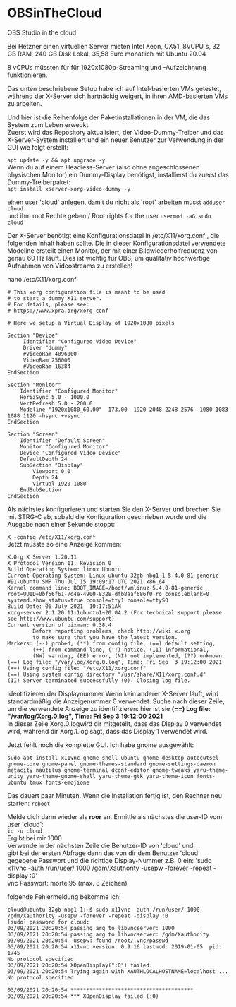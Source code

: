 # OBSinTheCloud
OBS Studio in the cloud


Bei Hetzner einen virtuellen Server mieten
Intel Xeon, CX51, 8VCPU´s, 32 GB RAM, 240 GB Disk Lokal, 35,58 Euro monatlich
mit Ubuntu 20.04

8 vCPUs müssten für für 1920x1080p-Streaming und -Aufzeichnung funktionieren.

Das unten beschriebene Setup habe ich auf Intel-basierten VMs getestet, während der X-Server sich hartnäckig weigert, in ihren AMD-basierten VMs zu arbeiten.

Und hier ist die Reihenfolge der Paketinstallationen in der VM, die das System zum Leben erweckt.   
Zuerst wird das Repository aktualisiert, der Video-Dummy-Treiber und das X-Server-System installiert und ein neuer Benutzer zur Verwendung in der GUI wie folgt erstellt:

`apt update -y && apt upgrade -y`  
Wenn du auf einem Headless-Server (also ohne angeschlossenen physischen Monitor) ein Dummy-Display benötigst, installierst du zuerst das Dummy-Treiberpaket:  
`apt install xserver-xorg-video-dummy -y`  

einen user 'cloud' anlegen, damit du nicht als 'root' arbeiten musst
`adduser cloud`  
und ihm root Rechte geben / Root rights for the user
`usermod -aG sudo cloud`  

Der X-Server benötigt eine Konfigurationsdatei in /etc/X11/xorg.conf , die folgenden Inhalt haben sollte. Die in dieser Konfigurationsdatei verwendete Modeline erstellt einen Monitor, der mit einer Bildwiederholfrequenz von genau 60 Hz läuft. Dies ist wichtig für OBS, um qualitativ hochwertige Aufnahmen von Videostreams zu erstellen!

nano /etc/X11/xorg.conf

```
# This xorg configuration file is meant to be used
# to start a dummy X11 server.
# For details, please see:
# https://www.xpra.org/xorg.conf

# Here we setup a Virtual Display of 1920x1080 pixels
 
Section "Device"
     Identifier "Configured Video Device"
     Driver "dummy"
     #VideoRam 4096000
     VideoRam 256000
     #VideoRam 16384
EndSection

Section "Monitor"
    Identifier "Configured Monitor"
    HorizSync 5.0 - 1000.0
    VertRefresh 5.0 - 200.0
    Modeline "1920x1080_60.00"  173.00  1920 2048 2248 2576  1080 1083 1088 1120 -hsync +vsync
EndSection

Section "Screen"
    Identifier "Default Screen"
    Monitor "Configured Monitor"
    Device "Configured Video Device"
    DefaultDepth 24
    SubSection "Display"
        Viewport 0 0
        Depth 24
        Virtual 1920 1080
    EndSubSection
EndSection
```
Als nächstes konfigurieren und starten Sie den X-Server und brechen Sie mit STRG-C ab, sobald die Konfiguration geschrieben wurde und die Ausgabe nach einer Sekunde stoppt:

`X -config /etc/X11/xorg.conf`  
Jetzt müsste so eine Anzeige kommen:
```
X.Org X Server 1.20.11
X Protocol Version 11, Revision 0
Build Operating System: linux Ubuntu
Current Operating System: Linux ubuntu-32gb-nbg1-1 5.4.0-81-generic #91-Ubuntu SMP Thu Jul 15 19:09:17 UTC 2021 x86_64
Kernel command line: BOOT_IMAGE=/boot/vmlinuz-5.4.0-81-generic root=UUID=0bf56f61-7d4e-4900-8328-dfb8aaf686f0 ro consoleblank=0 systemd.show_status=true console=tty1 console=ttyS0
Build Date: 06 July 2021  10:17:51AM
xorg-server 2:1.20.11-1ubuntu1~20.04.2 (For technical support please see http://www.ubuntu.com/support)
Current version of pixman: 0.38.4
        Before reporting problems, check http://wiki.x.org
        to make sure that you have the latest version.
Markers: (--) probed, (**) from config file, (==) default setting,
        (++) from command line, (!!) notice, (II) informational,
        (WW) warning, (EE) error, (NI) not implemented, (??) unknown.
(==) Log file: "/var/log/Xorg.0.log", Time: Fri Sep  3 19:12:00 2021
(++) Using config file: "/etc/X11/xorg.conf"
(==) Using system config directory "/usr/share/X11/xorg.conf.d"
(II) Server terminated successfully (0). Closing log file.
```
Identifizieren der Displaynummer
Wenn kein anderer X-Server läuft, wird standardmäßig die Anzeigenummer 0 verwendet. Suche nach dieser Zeile, um die verwendete Anzeige zu identifizieren:
hier ist sie **(==) Log file: "/var/log/Xorg.0.log", Time: Fri Sep  3 19:12:00 2021**  
In dieser Zeile  Xorg.0.logwird dir mitgeteilt, dass das Display 0 verwendet wird, während dir Xorg.1.log sagt, dass das Display 1 verwendet wird.

Jetzt fehlt noch die komplette GUI. Ich habe gnome ausgewählt:

```
sudo apt install x11vnc gnome-shell ubuntu-gnome-desktop autocutsel gnome-core gnome-panel gnome-themes-standard gnome-settings-daemon metacity nautilus gnome-terminal dconf-editor gnome-tweaks yaru-theme-unity yaru-theme-gnome-shell yaru-theme-gtk yaru-theme-icon fonts-ubuntu tmux fonts-emojione
```
Das dauert paar Minuten.
Wenn die Installation fertig ist, den Rechner neu starten:
`reboot`  

Melde dich dann wieder als **roor** an.
Ermittle als nächstes die user-ID vom user 'cloud':  
`id -u cloud`  
Ergibt bei mir 1000  
Verwende in der nächsten Zeile die Benutzer-ID von 'cloud' und   
gibt bei der ersten Abfrage dann das von dir dem Benutzer 'cloud' gegebene Passwort und die richtige Display-Nummer z.B. 0 ein:
'sudo x11vnc -auth /run/user/ 1000 /gdm/Xauthority -usepw -forever -repeat -display :0'  
vnc Passwort: mortel95  (max. 8 Zeichen)

folgende Fehlermeldung bekomme ich:
```
cloud@ubuntu-32gb-nbg1-1:~$ sudo x11vnc -auth /run/user/ 1000 /gdm/Xauthority -usepw -forever -repeat -display :0
[sudo] password for cloud:
03/09/2021 20:20:54 passing arg to libvncserver: 1000
03/09/2021 20:20:54 passing arg to libvncserver: /gdm/Xauthority
03/09/2021 20:20:54 -usepw: found /root/.vnc/passwd
03/09/2021 20:20:54 x11vnc version: 0.9.16 lastmod: 2019-01-05  pid: 1745
No protocol specified
03/09/2021 20:20:54 XOpenDisplay(":0") failed.
03/09/2021 20:20:54 Trying again with XAUTHLOCALHOSTNAME=localhost ...
No protocol specified

03/09/2021 20:20:54 ***************************************
03/09/2021 20:20:54 *** XOpenDisplay failed (:0)
```
